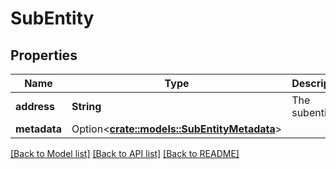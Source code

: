 # SubEntity

## Properties

Name | Type | Description | Notes
------------ | ------------- | ------------- | -------------
**address** | **String** | The subentity. | 
**metadata** | Option<[**crate::models::SubEntityMetadata**](SubEntityMetadata.md)> |  | [optional]

[[Back to Model list]](../README.md#documentation-for-models) [[Back to API list]](../README.md#documentation-for-api-endpoints) [[Back to README]](../README.md)


